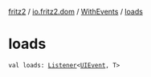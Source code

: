 [fritz2](../../index.md) / [io.fritz2.dom](../index.md) / [WithEvents](index.md) / [loads](./loads.md)

# loads

`val loads: `[`Listener`](../-listener/index.md)`<`[`UIEvent`](https://kotlinlang.org/api/latest/jvm/stdlib/org.w3c.dom.events/-u-i-event/index.html)`, T>`